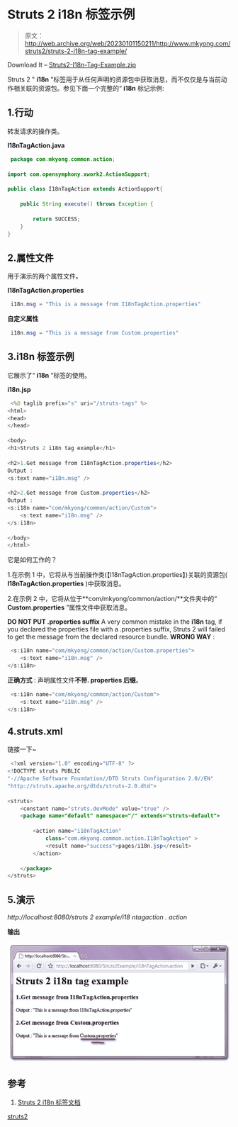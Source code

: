 # Struts 2 i18n 标签示例

> 原文：<http://web.archive.org/web/20230101150211/http://www.mkyong.com/struts2/struts-2-i18n-tag-example/>

Download It – [Struts2-I18n-Tag-Example.zip](http://web.archive.org/web/20190304030856/http://www.mkyong.com/wp-content/uploads/2010/07/Struts2-I18n-Tag-Example.zip)

Struts 2 " **i18n** "标签用于从任何声明的资源包中获取消息，而不仅仅是与当前动作相关联的资源包。参见下面一个完整的“ **i18n** 标记示例:

## 1.行动

转发请求的操作类。

**I18nTagAction.java**

```java
 package com.mkyong.common.action;

import com.opensymphony.xwork2.ActionSupport;

public class I18nTagAction extends ActionSupport{

	public String execute() throws Exception {

		return SUCCESS;
	}
} 
```

 ## 2.属性文件

用于演示的两个属性文件。

**I18nTagAction.properties**

```java
 i18n.msg = "This is a message from I18nTagAction.properties" 
```

**自定义属性**

```java
 i18n.msg = "This is a message from Custom.properties" 
```

 ## 3.i18n 标签示例

它展示了“ **i18n** ”标签的使用。

**i18n.jsp**

```java
 <%@ taglib prefix="s" uri="/struts-tags" %>
<html>
<head>
</head>

<body>
<h1>Struts 2 i18n tag example</h1>

<h2>1.Get message from I18nTagAction.properties</h2> 
Output : 
<s:text name="i18n.msg" />

<h2>2.Get message from Custom.properties</h2> 
Output : 
<s:i18n name="com/mkyong/common/action/Custom">
	<s:text name="i18n.msg" />
</s:i18n>

</body>
</html> 
```

它是如何工作的？

1.在示例 1 中，它将从与当前操作类(【I18nTagAction.properties】)关联的资源包( **I18nTagAction.properties** )中获取消息。

2.在示例 2 中，它将从位于**com/mkyong/common/action/**文件夹中的“ **Custom.properties** ”属性文件中获取消息。

**DO NOT PUT .properties suffix**
A very common mistake in the **i18n** tag, if you declared the properties file with a .properties suffix, Struts 2 will failed to get the message from the declared resource bundle.
**WRONG WAY** :

```java
 <s:i18n name="com/mkyong/common/action/Custom.properties">
	<s:text name="i18n.msg" />
</s:i18n> 
```

**正确方式** :
声明属性文件**不带. properties 后缀**。

```java
 <s:i18n name="com/mkyong/common/action/Custom">
	<s:text name="i18n.msg" />
</s:i18n> 
```

## 4.struts.xml

链接一下~

```java
 <?xml version="1.0" encoding="UTF-8" ?>
<!DOCTYPE struts PUBLIC
"-//Apache Software Foundation//DTD Struts Configuration 2.0//EN"
"http://struts.apache.org/dtds/struts-2.0.dtd">

<struts>
 	<constant name="struts.devMode" value="true" />
	<package name="default" namespace="/" extends="struts-default">

		<action name="i18nTagAction" 
			class="com.mkyong.common.action.I18nTagAction" >
			<result name="success">pages/i18n.jsp</result>
		</action>

	</package>
</struts> 
```

## 5.演示

*http://localhost:8080/struts 2 example/i18 ntagaction . action*

**输出**

![Struts 2 i18n tag example](img/b33486ac386dfc5830a5a61696f274ac.png "Struts2-I18n-Tag-Example")

## 参考

1.  [Struts 2 i18n 标签文档](http://web.archive.org/web/20190304030856/http://struts.apache.org/2.0.14/docs/i18n.html)

[struts2](http://web.archive.org/web/20190304030856/http://www.mkyong.com/tag/struts2/)







